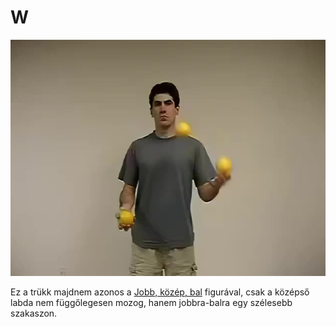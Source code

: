 # W

![w](/site/videos/poster/w.jpg)

Ez a trükk majdnem azonos a [Jobb, közép, bal](jobb-kozep-bal.md) figurával, csak a középső labda nem függőlegesen mozog, hanem jobbra-balra egy szélesebb szakaszon.


